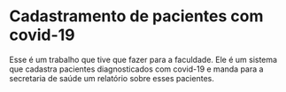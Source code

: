 # Cadastramento de pacientes com covid-19
 Esse é um trabalho que tive que fazer para a faculdade. Ele é um sistema que cadastra pacientes diagnosticados com covid-19 e manda para a secretaria de saúde um relatório sobre esses pacientes.
